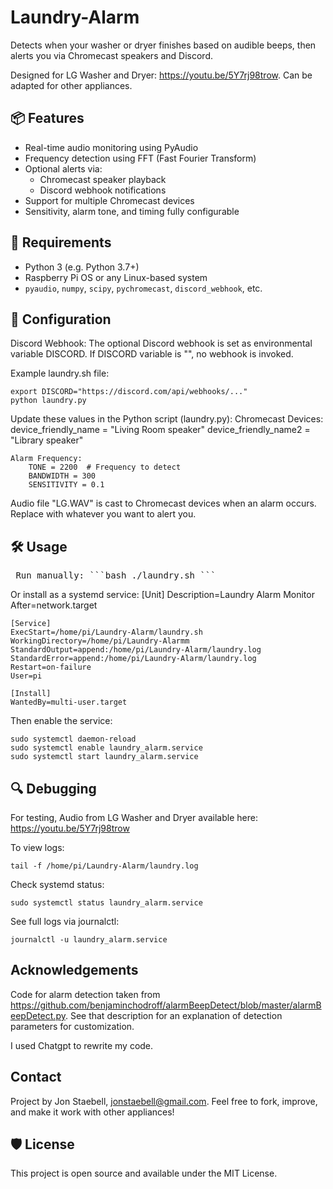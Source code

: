 # Laundry-Alarm

Detects when your washer or dryer finishes based on audible beeps, then alerts you via Chromecast speakers and Discord.

Designed for LG Washer and Dryer: https://youtu.be/5Y7rj98trow.
Can be adapted for other appliances.

## 📦 Features

- Real-time audio monitoring using PyAudio
- Frequency detection using FFT (Fast Fourier Transform)
- Optional alerts via:
  - Chromecast speaker playback
  - Discord webhook notifications
- Support for multiple Chromecast devices
- Sensitivity, alarm tone, and timing fully configurable

## 🚀 Requirements

- Python 3 (e.g. Python 3.7+)
- Raspberry Pi OS or any Linux-based system
- `pyaudio`, `numpy`, `scipy`, `pychromecast`, `discord_webhook`, etc.

## 🔧 Configuration

Discord Webhook:
The optional Discord webhook is set as environmental variable DISCORD.
If DISCORD variable is "", no webhook is invoked.

Example laundry.sh file:

    export DISCORD="https://discord.com/api/webhooks/..."
    python laundry.py


Update these values in the Python script (laundry.py):
    Chromecast Devices:
        device_friendly_name = "Living Room speaker"
        device_friendly_name2 = "Library speaker"

    Alarm Frequency:
        TONE = 2200  # Frequency to detect
        BANDWIDTH = 300
        SENSITIVITY = 0.1

Audio file "LG.WAV" is cast to Chromecast devices when an alarm occurs. Replace with 
whatever you want to alert you.

## 🛠️ Usage

<pre> Run manually: ```bash ./laundry.sh ``` </pre>

Or install as a systemd service:
    [Unit]
    Description=Laundry Alarm Monitor
    After=network.target

    [Service]
    ExecStart=/home/pi/Laundry-Alarm/laundry.sh
    WorkingDirectory=/home/pi/Laundry-Alarmm
    StandardOutput=append:/home/pi/Laundry-Alarm/laundry.log
    StandardError=append:/home/pi/Laundry-Alarm/laundry.log
    Restart=on-failure
    User=pi

    [Install]
    WantedBy=multi-user.target

Then enable the service:

    sudo systemctl daemon-reload
    sudo systemctl enable laundry_alarm.service
    sudo systemctl start laundry_alarm.service

## 🔍 Debugging

For testing, Audio from LG Washer and Dryer available here: https://youtu.be/5Y7rj98trow

To view logs:

    tail -f /home/pi/Laundry-Alarm/laundry.log

Check systemd status:

    sudo systemctl status laundry_alarm.service

See full logs via journalctl:

    journalctl -u laundry_alarm.service

## Acknowledgements

Code for alarm detection taken from https://github.com/benjaminchodroff/alarmBeepDetect/blob/master/alarmBeepDetect.py. See that description for
an explanation of detection parameters for customization.

I used Chatgpt to rewrite my code.

## Contact

Project by Jon Staebell, jonstaebell@gmail.com. 
Feel free to fork, improve, and make it work with other appliances!

## 🛡️ License

This project is open source and available under the MIT License.


